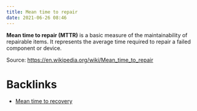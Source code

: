 ```yaml
---
title: Mean time to repair
date: 2021-06-26 08:46
---
```


**Mean time to repair (MTTR)** is a basic measure of the maintainability of
repairable items. It represents the average time required to repair a failed
component or device. 

Source: https://en.wikipedia.org/wiki/Mean_time_to_repair

# Backlinks

- [Mean time to recovery](20210626083732-mean-time-to-recovery.md)
